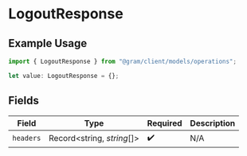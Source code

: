 # LogoutResponse

## Example Usage

```typescript
import { LogoutResponse } from "@gram/client/models/operations";

let value: LogoutResponse = {};
```

## Fields

| Field                      | Type                       | Required                   | Description                |
| -------------------------- | -------------------------- | -------------------------- | -------------------------- |
| `headers`                  | Record<string, *string*[]> | :heavy_check_mark:         | N/A                        |
